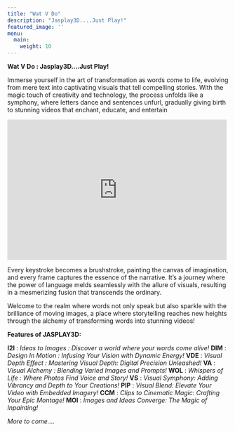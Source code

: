 ```yaml
---
title: "Wat V Do"
description: "Jasplay3D....Just Play!"
featured_image: ''
menu:
  main:
    weight: 10
---
```


**Wat V Do : Jasplay3D....Just Play!**

Immerse yourself in the art of transformation as words come to life, evolving from mere text into captivating visuals that tell compelling stories. With the magic touch of creativity and technology, the process unfolds like a symphony, where letters dance and sentences unfurl, gradually giving birth to stunning videos that enchant, educate, and entertain

<iframe width="500" height="320" src="https://www.youtube.com/embed/nUGVuRiPQRY?version=3&loop=1&playlist=nUGVuRiPQRY" title="YouTube video player" 
frameborder="0" allow="accelerometer; autoplay; clipboard-write; encrypted-media; gyroscope; picture-in-picture; web-share" allowfullscreen></iframe>


Every keystroke becomes a brushstroke, painting the canvas of imagination, and every frame captures the essence of the narrative. It’s a journey where the power of language melds seamlessly with the allure of visuals, resulting in a mesmerizing fusion that transcends the ordinary.

Welcome to the realm where words not only speak but also sparkle with the brilliance of moving images, a place where storytelling reaches new heights through the alchemy of transforming words into stunning videos!

**Features of JASPLAY3D:**

**I2I**  : _Ideas to Images : Discover a world where your words come alive!_
**DIM**  : _Design In Motion : Infusing Your Vision with Dynamic Energy!_
**VDE**  : _Visual Depth Effect : Mastering Visual Depth: Digital Precision Unleashed!_
**VA**   : _Visual Alchemy : Blending Varied Images and Prompts!_
**WOL**  : _Whispers of Life : Where Photos Find Voice and Story!_
**VS**   : _Visual Symphony: Adding Vibrancy and Depth to Your Creations!_
**PIP**  : _Visual Blend: Elevate Your Video with Embedded Imagery!_
**CCM**  : _Clips to Cinematic Magic: Crafting Your Epic Montage!_
**MOI**  : _Images and Ideas Converge: The Magic of Inpainting!_

_More to come...._


